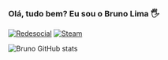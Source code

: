 ### Olá, tudo bem? Eu sou o Bruno Lima 🖐️

[![Redesocial](https://img.shields.io/badge/Instagram-E4405F?style=for-the-badge&logo=instagram&logoColor=white)](https://www.instagram.com/brun0.lv/)
[![Steam](https://img.shields.io/badge/Steam-000000?style=for-the-badge&logo=steam&logoColor=white)](https://www.instagram.com/brun0.lv/)

![Bruno GitHub stats](https://github-readme-stats.vercel.app/api?username=brunin2712&show_icons=true&theme=dark)
